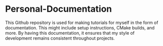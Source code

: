 # Personal-Documentation
This Github repository is used for making tutorials for myself in the form of documentation. This might include setup instructions, CMake builds, and more. By having this documentation, it ensures that my style of development remains consistent throughout projects.
